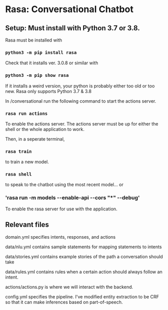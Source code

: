 # Rasa: Conversational Chatbot


## Setup: Must install with Python 3.7 or 3.8.

Rasa must be installed with
### `python3 -m pip install rasa`

Check that it installs ver. 3.0.8 or similar with
### `python3 -m pip show rasa`
If it installs a weird version, your python is probably either too old or too new.
Rasa only supports Python 3.7 & 3.8

In /conversational run the following command to start the actions server.

### `rasa run actions`
To enable the actions server. The actions server must be up for either the shell or the whole application to work.

Then, in a seperate terminal,

### `rasa train`
to train a new model.

### `rasa shell`
to speak to the chatbot using the most recent model... or

### 'rasa run -m models --enable-api --cors "*" --debug'
To enable the rasa server for use with the application.

## Relevant files

domain.yml specifies intents, responses, and actions

data/nlu.yml contains sample statements for mapping statements to intents

data/stories.yml contains example stories of the path a conversation should take

data/rules.yml contains rules when a certain action should always follow an intent.

actions/actions.py is where we will interact with the backend.

config.yml specifies the pipeline. I've modified entity extraction to be CRF so that it can make inferences based on part-of-speech.

